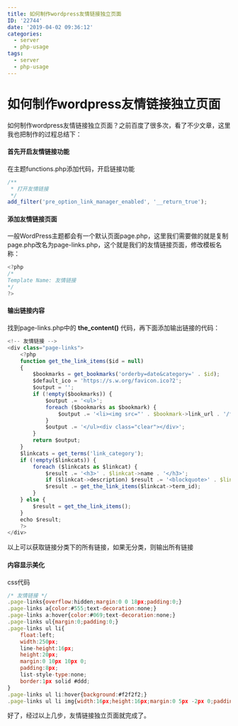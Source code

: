 ```yaml
---
title: 如何制作wordpress友情链接独立页面
ID: '22744'
date: '2019-04-02 09:36:12'
categories:
  - server
  - php-usage
tags:
  - server
  - php-usage
---
```


# 如何制作wordpress友情链接独立页面

如何制作wordpress友情链接独立页面？之前百度了很多次，看了不少文章，这里我也把制作的过程总结下：

#### 首先开启友情链接功能

在主题functions.php添加代码，开启链接功能

``` js 
/**
 * 打开友情链接
 */
add_filter('pre_option_link_manager_enabled', '__return_true'); 
```

#### 添加友情链接页面

一般WordPress主题都会有一个默认页面page.php，这里我们需要做的就是复制page.php改名为page-links.php，这个就是我们的友情链接页面，修改模板名称：

``` js 
<?php
/*
Template Name: 友情链接
*/
?> 
```

#### 输出链接内容

找到page-links.php中的 **the\_content()** 代码，再下面添加输出链接的代码：

``` js 
<!-- 友情链接 -->
<div class="page-links">
    <?php
    function get_the_link_items($id = null)
    {
        $bookmarks = get_bookmarks('orderby=date&category=' . $id);
        $default_ico = 'https://s.w.org/favicon.ico?2';
        $output = '';
        if (!empty($bookmarks)) {
            $output .= '<ul>';
            foreach ($bookmarks as $bookmark) {
                $output .= '<li><img src="' . $bookmark->link_url . '/favicon.ico" onerror="javascript:this.src='' . $default_ico . ''" /><a href="' . $bookmark->link_url . '" title="' . $bookmark->link_description . '" target="_blank" >' . $bookmark->link_name . '</a></li>';
            }
            $output .= '</ul><div class="clear"></div>';
        }
        return $output;
    }
    $linkcats = get_terms('link_category');
    if (!empty($linkcats)) {
        foreach ($linkcats as $linkcat) {
            $result .= '<h3>' . $linkcat->name . '</h3>';
            if ($linkcat->description) $result .= '<blockquote>' . $linkcat->description . '</blockquote>';
            $result .= get_the_link_items($linkcat->term_id);
        }
    } else {
        $result = get_the_link_items();
    }
    echo $result;
    ?>
</div> 
```

以上可以获取链接分类下的所有链接，如果无分类，则输出所有链接

#### 内容显示美化

css代码

``` js 
/* 友情链接 */
.page-links{overflow:hidden;margin:0 0 18px;padding:0;}
.page-links a{color:#555;text-decoration:none;}
.page-links a:hover{color:#069;text-decoration:none;}
.page-links ul{margin:0;padding:0;}
.page-links ul li{
    float:left;
    width:250px;
    line-height:16px;
    height:20px;
    margin:0 10px 10px 0;
    padding:8px;
    list-style-type:none;
    border:1px solid #ddd;
}
.page-links ul li:hover{background:#f2f2f2;}
.page-links ul li img{width:16px;height:16px;margin:0 5px -2px 0;padding:0;border:none;} 
```

好了，经过以上几步，友情链接独立页面就完成了。
 
 
 
 
 
 
 
 
 
 
 
 
 
 
 
 
 
 
 
 
 
